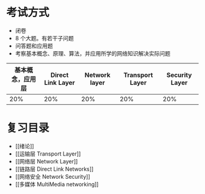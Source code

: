 # 考试方式
- 闭卷
- 8 个大题。有若干子问题
- 问答题和应用题
- 考察基本概念、原理、算法，并应用所学的网络知识解决实际问题

| 基本概念，应用层 | Direct Link Layer | Network layer | Transport Layer | Security Layer |
| -------- | ----------------- | ------------- | --------------- | -------------- |
| 20%      | 20%               | 20%           | 20%             | 20%            |

# 复习目录
- [[绪论]]
- [[运输层 Transport Layer]]
- [[网络层 Network Layer]]
- [[链路层 Direct Link Networks]]
- [[网络安全 Network Security]]
- [[多媒体 MultiMedia networking]]
